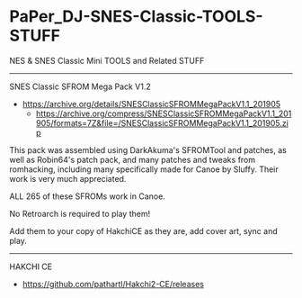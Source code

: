 # PaPer_DJ-SNES-Classic-TOOLS-STUFF
NES &amp; SNES Classic Mini TOOLS and Related STUFF

-------------------------------------------------------------

SNES Classic SFROM Mega Pack V1.2
* https://archive.org/details/SNESClassicSFROMMegaPackV1.1_201905
  * https://archive.org/compress/SNESClassicSFROMMegaPackV1.1_201905/formats=7Z&file=/SNESClassicSFROMMegaPackV1.1_201905.zip

This pack was assembled using DarkAkuma's SFROMTool and patches, as well as Robin64's patch pack, and many patches and tweaks from romhacking, including many specifically made for Canoe by Sluffy. Their work is very much appreciated.

ALL 265 of these SFROMs work in Canoe. 

No Retroarch is required to play them!

Add them to your copy of HakchiCE as they are, add cover art, sync and play.

---------------------------------------------------------------

HAKCHI CE
* https://github.com/pathartl/Hakchi2-CE/releases

